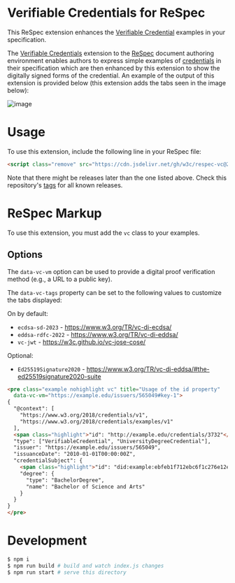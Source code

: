 # Verifiable Credentials for ReSpec

This ReSpec extension enhances the
[Verifiable Credential](https://www.w3.org/TR/vc-data-model/)
examples in your specification.

The [Verifiable Credentials](https://www.w3.org/TR/vc-data-model/)
extension to the [ReSpec](https://respec.org/docs/#abstract)
document authoring environment enables authors to express simple
examples of [credentials](https://www.w3.org/TR/vc-data-model/#abstract)
in their specification which are then enhanced by this extension to
show the digitally signed forms of the credential. An example of the
output of this extension is provided below (this extension adds the
tabs seen in the image below):

![image](https://user-images.githubusercontent.com/108611/142772916-03bafc46-c176-4673-b8b3-da19999dccd8.png)

# Usage

To use this extension, include the following line in your ReSpec file:

```html
<script class="remove" src="https://cdn.jsdelivr.net/gh/w3c/respec-vc@2.0.1/dist/main.js"></script>
```

Note that there might be releases later than the one listed above.
Check this repository's [tags](https://github.com/digitalbazaar/respec-vc/tags)
for all known releases.

# ReSpec Markup

To use this extension, you must add the `vc` class to your examples.

## Options

The `data-vc-vm` option can be used to provide a digital proof verification
method (e.g., a URL to a public key).

The `data-vc-tags` property can be set to the following values to customize the
tabs displayed:

On by default:
* `ecdsa-sd-2023` - https://www.w3.org/TR/vc-di-ecdsa/
* `eddsa-rdfc-2022` - https://www.w3.org/TR/vc-di-eddsa/
* `vc-jwt` - https://w3c.github.io/vc-jose-cose/

Optional:
* `Ed25519Signature2020` - https://www.w3.org/TR/vc-di-eddsa/#the-ed25519signature2020-suite

```html
<pre class="example nohighlight vc" title="Usage of the id property"
  data-vc-vm="https://example.edu/issuers/565049#key-1">
{
  "@context": [
    "https://www.w3.org/2018/credentials/v1",
    "https://www.w3.org/2018/credentials/examples/v1"
  ],
  <span class="highlight">"id": "http://example.edu/credentials/3732"</span>,
  "type": ["VerifiableCredential", "UniversityDegreeCredential"],
  "issuer": "https://example.edu/issuers/565049",
  "issuanceDate": "2010-01-01T00:00:00Z",
  "credentialSubject": {
    <span class="highlight">"id": "did:example:ebfeb1f712ebc6f1c276e12ec21"</span>,
    "degree": {
      "type": "BachelorDegree",
      "name": "Bachelor of Science and Arts"
    }
  }
}
</pre>
```

# Development

```sh
$ npm i
$ npm run build # build and watch index.js changes
$ npm run start # serve this directory
```
